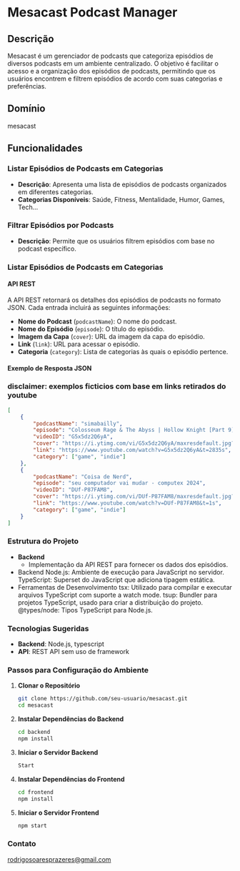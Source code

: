 # Mesacast Podcast Manager

## Descrição
Mesacast é um gerenciador de podcasts que categoriza episódios de diversos podcasts em um ambiente centralizado. O objetivo é facilitar o acesso e a organização dos episódios de podcasts, permitindo que os usuários encontrem e filtrem episódios de acordo com suas categorias e preferências.

## Domínio
mesacast

## Funcionalidades

### Listar Episódios de Podcasts em Categorias
- **Descrição**: Apresenta uma lista de episódios de podcasts organizados em diferentes categorias.
- **Categorias Disponíveis**: Saúde, Fitness, Mentalidade, Humor, Games, Tech...

### Filtrar Episódios por Podcasts
- **Descrição**: Permite que os usuários filtrem episódios com base no podcast específico.

### Listar Episódios de Podcasts em Categorias

#### API REST
A API REST retornará os detalhes dos episódios de podcasts no formato JSON. Cada entrada incluirá as seguintes informações:

- **Nome do Podcast** (`podcastName`): O nome do podcast.
- **Nome do Episódio** (`episode`): O título do episódio.
- **Imagem da Capa** (`cover`): URL da imagem da capa do episódio.
- **Link** (`link`): URL para acessar o episódio.
- **Categoria** (`category`): Lista de categorias às quais o episódio pertence.

#### Exemplo de Resposta JSON
### disclaimer: exemplos ficticios com base em links retirados do youtube
```json
[
    {
        "podcastName": "simabailly",
        "episode": "Colosseum Rage & The Abyss | Hollow Knight [Part 9]",
        "videoID": "G5x5dz2Q6yA",
        "cover": "https://i.ytimg.com/vi/G5x5dz2Q6yA/maxresdefault.jpg?sqp=-oaymwEXCNAFEJQDSFryq4qpAwkIARUAAIhCGAE=&rs=AOn4CLA7QEKdS_vNKz9wfu8KfDTAf_VHUw",
        "link": "https://www.youtube.com/watch?v=G5x5dz2Q6yA&t=2835s",
        "category": ["game", "indie"]
    },
    {
        "podcastName": "Coisa de Nerd",
        "episode": "seu computador vai mudar - computex 2024",
        "videoID": "DUf-P87FAM8",
        "cover": "https://i.ytimg.com/vi/DUf-P87FAM8/maxresdefault.jpg?sqp=-oaymwEiCKgBEF5IWvKriqkDFQgBFQAAAAAYASUAAMhCPQCAokN4AQ==&rs=AOn4CLChFsbI8uBOwGqyvGMLcNWsORPPSA",
        "link": "https://www.youtube.com/watch?v=DUf-P87FAM8&t=1s",
        "category": ["game", "indie"]
    }
]
```

### Estrutura do Projeto

- **Backend**
    - Implementação da API REST para fornecer os dados dos episódios.
- Backend
Node.js: Ambiente de execução para JavaScript no servidor.
TypeScript: Superset do JavaScript que adiciona tipagem estática.
- Ferramentas de Desenvolvimento
tsx: Utilizado para compilar e executar arquivos TypeScript com suporte a watch mode.
tsup: Bundler para projetos TypeScript, usado para criar a distribuição do projeto.
@types/node: Tipos TypeScript para Node.js.
    
    
### Tecnologias Sugeridas

- **Backend**: Node.js, typescript
- **API**: REST API sem uso de framework

### Passos para Configuração do Ambiente

1. **Clonar o Repositório**

    ```sh
    git clone https://github.com/seu-usuario/mesacast.git
    cd mesacast
    ```

2. **Instalar Dependências do Backend**

    ```sh
    cd backend
    npm install
    ```

3. **Iniciar o Servidor Backend**

    ```sh
    Start
    ```

4. **Instalar Dependências do Frontend**

    ```sh
    cd frontend
    npm install
    ```

5. **Iniciar o Servidor Frontend**

    ```sh
    npm start
    ```

### Contato
rodrigosoaresprazeres@gmail.com
